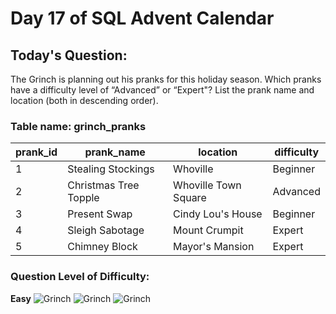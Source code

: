 # Day 17 of SQL Advent Calendar

## Today's Question:

The Grinch is planning out his pranks for this holiday season. Which pranks have a difficulty level of “Advanced” or “Expert"? List the prank name and location (both in descending order).

### Table name: grinch_pranks

| prank_id | prank_name         | location           | difficulty |
|-----------|--------------------|--------------------|------------|
| 1         | Stealing Stockings | Whoville         | Beginner   |
| 2         | Christmas Tree Topple | Whoville Town Square | Advanced   |
| 3         | Present Swap     | Cindy Lou's House  | Beginner   |
| 4         | Sleigh Sabotage   | Mount Crumpit     | Expert     |
| 5         | Chimney Block     | Mayor's Mansion    | Expert     |

### Question Level of Difficulty:

**Easy**
![Grinch](https://www.sqlcalendar.com/grinchGray.svg) ![Grinch](https://www.sqlcalendar.com/grinchGray.svg) ![Grinch](https://www.sqlcalendar.com/grinchGray.svg)
